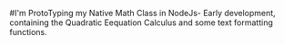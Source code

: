 #I'm ProtoTyping my Native Math Class in NodeJs- Early development,  containing the Quadratic Eequation Calculus and some text formatting functions.
